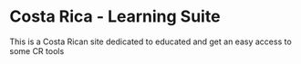 # Costa Rica - Learning Suite
This is a Costa Rican site dedicated to educated and get an easy access to some CR tools

